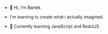 - 👋 Hi, I’m Bartek

- I'm learning to create what i actually imagined.

- 🌱 Currently learning JavaScript and ReactJS
